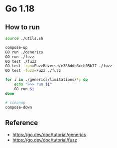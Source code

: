 # Go 1.18

## How to run

```sh
source ./utils.sh

compose-up
GO run ./generics
GO run ./fuzz
GO test ./fuzz
GO test -run=FuzzReverse/e386ddb8ccb05b77 ./fuzz
GO test -fuzz=Fuzz ./fuzz

for i in ./generics/limitations/*; do
    echo ">>> run $i"
    GO run $i
done

# cleanup
compose-down
```

## Reference

- https://go.dev/doc/tutorial/generics
- https://go.dev/doc/tutorial/fuzz
